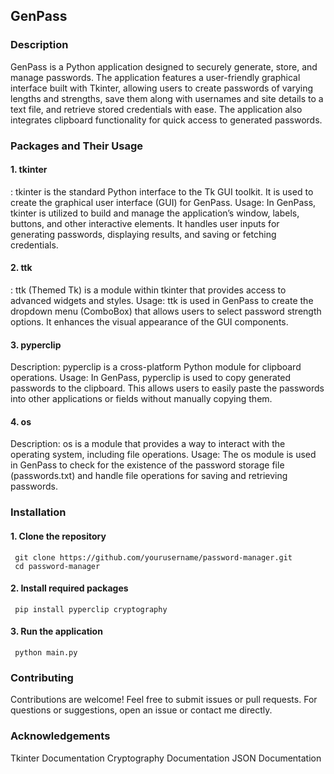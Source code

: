 ## GenPass


### Description
GenPass is a Python application designed to securely generate, store, and manage passwords. The application features a user-friendly graphical interface built with Tkinter, allowing users to create passwords of varying lengths and strengths, save them along with usernames and site details to a text file, and retrieve stored credentials with ease. The application also integrates clipboard functionality for quick access to generated passwords.

### Packages and Their Usage
#### 1. tkinter
: tkinter is the standard Python interface to the Tk GUI toolkit. It is used to create the graphical user interface (GUI) for GenPass.
Usage: In GenPass, tkinter is utilized to build and manage the application’s window, labels, buttons, and other interactive elements. It handles user inputs for generating passwords, displaying results, and saving or fetching credentials.

#### 2. ttk
: ttk (Themed Tk) is a module within tkinter that provides access to advanced widgets and styles.
Usage: ttk is used in GenPass to create the dropdown menu (ComboBox) that allows users to select password strength options. It enhances the visual appearance of the GUI components.


#### 3. pyperclip
Description: pyperclip is a cross-platform Python module for clipboard operations.
Usage: In GenPass, pyperclip is used to copy generated passwords to the clipboard. This allows users to easily paste the passwords into other applications or fields without manually copying them.

#### 4. os
Description: os is a module that provides a way to interact with the operating system, including file operations.
Usage: The os module is used in GenPass to check for the existence of the password storage file (passwords.txt) and handle file operations for saving and retrieving passwords.

### Installation 
 #### 1. Clone the repository
     git clone https://github.com/yourusername/password-manager.git
     cd password-manager
 #### 2. Install required packages
     pip install pyperclip cryptography
 #### 3. Run the application
     python main.py


### Contributing
Contributions are welcome! Feel free to submit issues or pull requests. For questions or suggestions, open an issue or contact me directly.


### Acknowledgements
Tkinter Documentation
Cryptography Documentation
JSON Documentation
